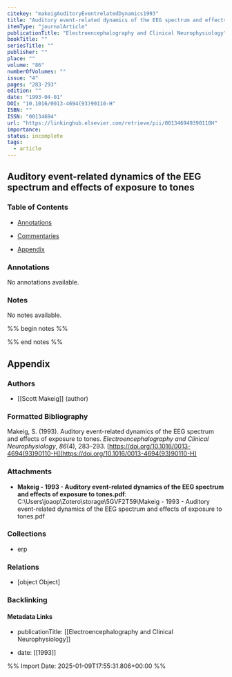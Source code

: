 ```yaml
---
citekey: "makeigAuditoryEventrelatedDynamics1993"
title: "Auditory event-related dynamics of the EEG spectrum and effects of exposure to tones"
itemType: "journalArticle"
publicationTitle: "Electroencephalography and Clinical Neurophysiology"
bookTitle: ""
seriesTitle: ""
publisher: ""
place: ""
volume: "86"
numberOfVolumes: ""
issue: "4"
pages: "283-293"
edition: ""
date: "1993-04-01"
DOI: "10.1016/0013-4694(93)90110-H"
ISBN: ""
ISSN: "00134694"
url: "https://linkinghub.elsevier.com/retrieve/pii/001346949390110H"
importance: 
status: incomplete
tags:
  - article
---
```


## Auditory event-related dynamics of the EEG spectrum and effects of exposure to tones

### Table of Contents

- [Annotations](#annotations)

+ [Commentaries](#commentaries)

- [Appendix](#appendix)

### Annotations


No annotations available.


### Notes


No notes available.


%% begin notes %%

<!-- Write your personal notes here -->

%% end notes %%

## Appendix

### Authors


- [[Scott Makeig]] (author)




### Formatted Bibliography

Makeig, S. (1993). Auditory event-related dynamics of the EEG spectrum and effects of exposure to tones. _Electroencephalography and Clinical Neurophysiology_, _86_(4), 283–293. [https://doi.org/10.1016/0013-4694(93)90110-H](https://doi.org/10.1016/0013-4694(93)90110-H)




### Attachments


- **Makeig - 1993 - Auditory event-related dynamics of the EEG spectrum and effects of exposure to tones.pdf**: C:\Users\joaop\Zotero\storage\5GVF2T59\Makeig - 1993 - Auditory event-related dynamics of the EEG spectrum and effects of exposure to tones.pdf




### Collections


- erp




### Relations


- [object Object]



### Backlinking


#### Metadata Links


- publicationTitle: [[Electroencephalography and Clinical Neurophysiology]]




- date: [[1993]]





<!-- Any additional notes or comments -->


%% Import Date: 2025-01-09T17:55:31.806+00:00 %%
